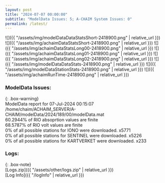 ```yaml
---
layout: post
title: "2024-07-07 00:00:00"
subtitle: "ModelData Issues: 5; A-CHAIM System Issues: 0"
permalink: /latest/
---
```


![]({{ "/assets/img/modelDataDataStatsShort-2418900.png" | relative_url }})
![]({{ "/assets/img/achaimDataStatsShort-2418900.png" | relative_url }})
![]({{ "/assets/img/achaimDataStatsLong00-2418900.png" | relative_url }})
![]({{ "/assets/img/achaimDataStatsLong01-2418900.png" | relative_url }})
![]({{ "/assets/img/achaimDataStatsLong02-2418900.png" | relative_url }})
![]({{ "/assets/img/modelDataDataStats-2418900.png" | relative_url }})
![]({{ "/assets/img/modelDataStationStats-2418900.png" | relative_url }})
![]({{ "/assets/img/achaimRunTime-2418900.png" | relative_url }})


### ModelData Issues:  
  
{: .box-warning}  
 ModelData report for 07-Jul-2024 00:15:07   
 /home/chaim/ACHAIM_SERVER/A-CHAIM/modelData/2024/189/00/modelData.mat   
 60.2944% of RIO absoprtion values are finite   
 68.5787% of RIO volt values are finite   
 0% of all possible stations for IONO were downloaded. x5771   
 0% of all possible stations for SENTINEL were downloaded. x5226   
 0% of all possible stations for KARTVERKET were downloaded. x233   
  


### Logs:  
  
{: .box-note}  
[Logs.zip]({{ "/assets/other/logs.zip" | relative_url }})  
[Log Info]({{ "/logInfo" | relative_url }})  
